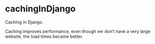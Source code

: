 # cachingInDjango

Caching in Django.

Caching improves performance, even though we don’t have a very large website, the load times became better.
